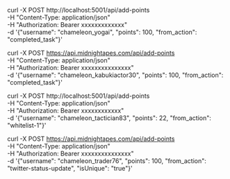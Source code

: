 curl -X POST http://localhost:5001/api/add-points \
     -H "Content-Type: application/json" \
     -H "Authorization: Bearer xxxxxxxxxxxxx" \
     -d '{"username": "chameleon_yogai", "points": 100, "from_action": "completed_task"}'


curl -X POST https://api.midnightapes.com/api/add-points \
     -H "Content-Type: application/json" \
     -H "Authorization: Bearer xxxxxxxxxxxxxxx" \
     -d '{"username": "chameleon_kabukiactor30", "points": 100, "from_action": "completed_task"}'


curl -X POST http://localhost:5001/api/add-points \
     -H "Content-Type: application/json" \
     -H "Authorization: Bearer xxxxxxxxxxxx" \
     -d '{"username": "chameleon_tactician83", "points": 22, "from_action": "whitelist-1"}'


curl -X POST https://api.midnightapes.com/api/add-points \
     -H "Content-Type: application/json" \
     -H "Authorization: Bearer xxxxxxxxxxxxxxx" \
     -d '{"username": "chameleon_trader76", "points": 100, "from_action": "twitter-status-update", "isUnique": "true"}'

